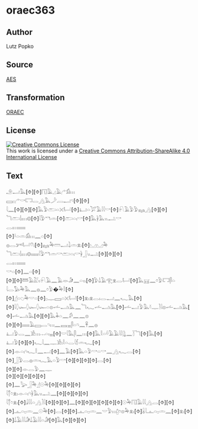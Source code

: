 # oraec363

## Author

Lutz Popko

## Source

[AES](https://github.com/simondschweitzer/aes)

## Transformation

[ORAEC](https://oraec.github.io/)

## License

<a rel="license" href="http://creativecommons.org/licenses/by-sa/4.0/"><img alt="Creative Commons License" style="border-width:0" src="https://i.creativecommons.org/l/by-sa/4.0/88x31.png" /></a><br />This work is licensed under a <a rel="license" href="http://creativecommons.org/licenses/by-sa/4.0/">Creative Commons Attribution-ShareAlike 4.0 International License</a>

## Text

𓄂𓂝𓅓[⯑][⯑]𓉔𓄿𓈎𓄿𓂐𓀁𓏥<br>
𓈙𓊪𓂐𓎡𓉐𓂋𓂻𓅓𓌳𓐙𓂝𓄹[⯑][⯑]<br>
𓇋𓈖[⯑][⯑][⯑]𓅓𓅱𓂧𓏏𓏴𓂡[⯑]𓂞𓏏𓅯𓄿𓇋𓇋𓎡[⯑]𓍯𓄿𓅱𓅱𓈐𓂻[⯑][⯑]<br>
𓆓𓂧𓌃𓏤𓏥𓊗[⯑]𓇋𓅱𓎔𓏛[⯑]𓂧𓏏𓏤𓎡[⯑]𓅓𓋀𓅓𓏭𓂢𓎡<br>
𓂋𓏤𓏥𓏤𓏤𓏤𓏤𓏤𓏤𓏤<br>
[⯑]𓍲𓏏𓏛𓀁𓏥𓈖𓏏[⯑]<br>
𓐍𓂋𓀒𓂡𓄣𓏤[⯑]𓈐𓅆𓏠𓂝𓍖𓏛𓁷𓏤[⯑]𓈋𓈋𓅆<br>
𓆓𓂧𓌃𓏤𓏥𓊗𓏤𓏤𓏤𓏤𓏤𓏤𓏤𓇋𓅱𓎔𓏛𓎡𓂧𓏏𓏤𓎡𓋀𓃀𓏭𓂢[⯑][⯑][⯑]<br>
𓂋𓏤𓏥𓏤𓏤𓏤𓏤𓏤𓏤𓏤<br>
𓎡𓏏[⯑]𓈖𓏏[⯑]<br>
[⯑][⯑]𓆷𓄿𓅷𓏤𓍯𓄿𓈖𓄿𓁺𓀏𓈖𓏏𓏭[⯑]𓅱𓍑𓄿𓂀𓁷𓂋𓂡[⯑]𓅓𓄚𓈖𓏌𓅱𓉐𓋴𓏏<br>
𓇋𓂋𓅃𓅆𓅓𓈖𓐍𓈖𓏌𓅱�𓅆𓎛[⯑][⯑]𓊨𓏏𓆇𓅆𓎟𓏏[⯑]𓊪𓊃𓈙𓏏𓏴𓂡[⯑]𓁷𓏤𓁷𓂋𓏤𓂋𓂝𓈖𓆑𓅓[⯑][⯑]𓇋𓆭𓆱𓆭𓆱𓆭𓆱𓏏𓊖𓌡𓂝𓏤𓅓𓈖𓆓𓆑𓌡𓂝𓏤𓅓[⯑]𓌡𓂝𓅱𓅓𓍱𓊃𓍘𓇋𓊖𓌡𓂝𓏤𓅓[⯑]𓌡𓂝𓏤𓅓[⯑][⯑]𓅓𓇓𓏏𓈖𓀔𓈖𓈖𓊖<br>
[⯑][⯑]𓏤𓏤𓏤𓏤𓏤𓏤𓏤𓄿𓈙𓂋𓄹𓏥𓈖𓈘𓈇𓋴𓏏𓄹𓈖𓋹𓈖𓐍<br>
𓂞𓅱𓂋𓈖𓀀𓏥𓐖𓏏𓏤𓈇[⯑]𓎟𓇋𓅓𓋴𓈖𓏥[⯑]𓅓𓎛𓏏𓏐𓄿𓄿𓇋𓇋𓊮𓈖𓇅𓆓[⯑]𓅓[⯑]<br>
𓂞𓅱[⯑][⯑]𓆑𓇋𓈖𓊃𓀀𓏤𓎛𓏏𓂋𓇋𓆴𓏛𓆑[⯑][⯑]𓁹𓏏𓏤𓄹𓆑𓎛𓈖𓂝[⯑]𓈖𓄿[⯑]𓅓𓏏𓅱𓎡𓏏𓎡𓈖𓂻𓆑𓂋[⯑][⯑]𓃀𓅱𓂋𓐍𓏛𓆑𓅓𓏏𓅱𓎡[⯑][⯑][⯑][⯑]𓂋[⯑]<br>
[⯑][⯑]𓁹𓂋𓅱𓈖𓊃<br>
[⯑][⯑][⯑][⯑][⯑]<br>
[⯑]𓈖𓅬𓃀𓅆𓊨𓇳𓅆[⯑][⯑][⯑][⯑]<br>
𓇋𓐩𓏌𓁷𓏤𓁹𓏏𓏤𓄹𓋀𓅓𓏭𓂢𓈖[⯑][⯑][⯑][⯑]<br>
𓇋𓐩𓏌𓁷𓏤[⯑]𓇍𓇋𓇋𓏏𓂻𓍘𓇋[⯑][⯑][⯑]𓈖[⯑][⯑][⯑][⯑][⯑][⯑]𓇳𓅆𓉔𓄿𓇋𓇋𓂻𓂋[⯑][⯑][⯑]𓊵𓏏𓊪𓏛𓈖𓇳𓅆[⯑]𓂋[⯑][⯑]𓊵𓏏𓊪𓏛𓈖𓎟𓅱𓏥𓉺𓏌𓊖𓅆𓁷𓏤[⯑]𓏇𓇋𓊵𓏏𓊪𓏛𓈖[⯑]𓁷𓏤[⯑]<br>
[⯑]𓍑𓄿𓇋𓇋𓀏𓍑𓄿𓇋𓇋𓏏𓀏[⯑]𓅓[⯑][⯑][⯑]<br>
